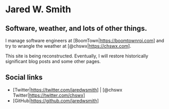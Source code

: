 # Jared W. Smith

## Software, weather, and lots of other things.

I manage software engineers at [BoomTown|https://boomtownroi.com] and try to wrangle the weather at [@chswx|https://chswx.com].

This site is being reconstructed. Eventually, I will restore historically significant blog posts and some other pages.

## Social links

- [Twitter|https://twitter.com/jaredwsmith] | [@chswx Twitter|https://twitter.com/chswx]
- [GitHub|https://github.com/jaredwsmith]

